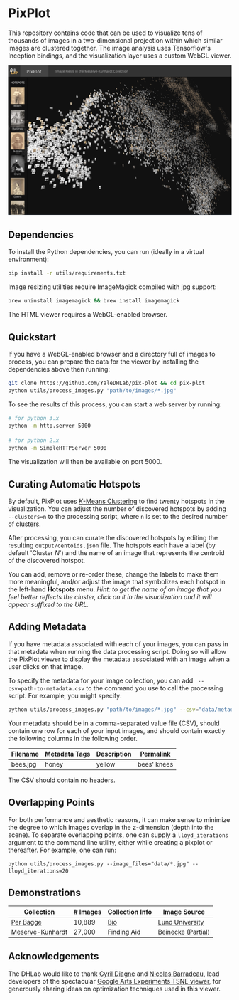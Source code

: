 # PixPlot

This repository contains code that can be used to visualize tens of thousands of images in a two-dimensional projection within which similar images are clustered together. The image analysis uses Tensorflow's Inception bindings, and the visualization layer uses a custom WebGL viewer.

![App preview](./assets/images/preview.png?raw=true)


## Dependencies

To install the Python dependencies, you can run (ideally in a virtual environment):

```bash
pip install -r utils/requirements.txt
```

Image resizing utilities require ImageMagick compiled with jpg support:

```bash
brew uninstall imagemagick && brew install imagemagick
```

The HTML viewer requires a WebGL-enabled browser.


## Quickstart

If you have a WebGL-enabled browser and a directory full of images to process, you can prepare the data for the viewer by installing the dependencies above then running:

```bash
git clone https://github.com/YaleDHLab/pix-plot && cd pix-plot
python utils/process_images.py "path/to/images/*.jpg"
```

To see the results of this process, you can start a web server by running:

```bash
# for python 3.x
python -m http.server 5000

# for python 2.x
python -m SimpleHTTPServer 5000
```

The visualization will then be available on port 5000.


## Curating Automatic Hotspots

By default, PixPlot uses [*K*-Means Clustering](https://en.wikipedia.org/wiki/K-means_clustering) to find twenty hotspots in the visualization.  You can adjust the number of discovered hotspots by adding ` --clusters=n` to the processing script, where `n` is set to the desired number of clusters.

After processing, you can curate the discovered hotspots by editing the resulting `output/centoids.json` file. The hotspots each have a label (by default 'Cluster *N*') and the name of an image that represents the centroid of the discovered hotspot.

You can add, remove or re-order these, change the labels to make them more meaningful, and/or adjust the image that symbolizes each hotspot in the left-hand **Hotspots** menu. *Hint: to get the name of an image that you feel better reflects the cluster, click on it in the visualization and it will appear suffixed to the URL.*


## Adding Metadata

If you have metadata associated with each of your images, you can pass in that metadata when running the data processing script. Doing so will allow the PixPlot viewer to display the metadata associated with an image when a user clicks on that image.

To specify the metadata for your image collection, you can add ` --csv=path-to-metadata.csv` to the command you use to call the processing script. For example, you might specify:

```bash
python utils/process_images.py "path/to/images/*.jpg" --csv="data/metadata.csv"
```

Your metadata should be in a comma-separated value file (CSV), should contain one row for each of your input images, and should contain exactly the following columns in the following order.

| Filename | Metadata Tags | Description | Permalink   |
| -------- | ------------- | ----------- | ----------- |
| bees.jpg | honey|yellow  | bees' knees | https://... |

The CSV should contain no headers.

## Overlapping Points

For both performance and aesthetic reasons, it can make sense to minimize the degree to which images overlap in the z-dimension (depth into the scene). To separate overlapping points, one can supply a `lloyd_iterations` argument to the command line utility, either while creating a pixplot or thereafter. For example, one can run:

```
python utils/process_images.py --image_files="data/*.jpg" --lloyd_iterations=20
```

## Demonstrations

| Collection | # Images | Collection Info | Image Source |
| ---------- | -------- | --------------- | ------------ |
| [Per Bagge](http://dh.library.yale.edu/projects/pixplot/bagge/) | 10,889 | [Bio](http://www.alvin-portal.org/alvin/view.jsf?pid=alvin-person%3A29409) | [Lund University](http://www.alvin-portal.org/alvin/resultList.jsf?dswid=6772&af=%5B%22RES_facet%3Astill_image%22%2C%22ARCHIVE_ORG_ID_facet%3A8%22%5D&p=1&fs=true&searchType=EXTENDED&sortString=relevance_sort_desc&noOfRows=10&query=&aq=%5B%5B%7B%22PER_PID%22%3A%22alvin-person%3A29409%22%7D%5D%2C%5B%7B%22SWD_PER%22%3A%22alvin-person%3A29409%22%7D%5D%5D&aqe=%5B%5D) |
| [Meserve-Kunhardt](https://s3-us-west-2.amazonaws.com/lab-apps/pix-plot/index.html) | 27,000 | [Finding Aid](http://drs.library.yale.edu/HLTransformer/HLTransServlet?stylename=yul.ead2002.xhtml.xsl&pid=beinecke:meservekunhardt&clear-stylesheet-cache=yes&big=y) | [Beinecke (Partial)](https://brbl-dl.library.yale.edu/vufind/Search/Results?lookfor=GEN_MSS_1430&type=CallNumber) |


## Acknowledgements

The DHLab would like to thank [Cyril Diagne](http://cyrildiagne.com/) and [Nicolas Barradeau](http://barradeau.com), lead developers of the spectacular [Google Arts Experiments TSNE viewer](https://artsexperiments.withgoogle.com/tsnemap/), for generously sharing ideas on optimization techniques used in this viewer.
